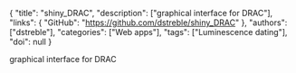 {
  "title": "shiny_DRAC",
  "description": ["graphical interface for DRAC"],
  "links": {
    "GitHub": "https://github.com/dstreble/shiny_DRAC"
  },
  "authors": ["dstreble"],
  "categories": ["Web apps"],
  "tags": ["Luminescence dating"],
  "doi": null
}

<!-- Generated by csv2md.R – do not edit by hand -->

graphical interface for DRAC
